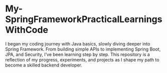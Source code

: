 # My-SpringFrameworkPracticalLearningsWithCode
I began my coding journey with Java basics, slowly diving deeper into Spring Framework. From building simple APIs to implementing Spring Boot, JPA, and Security, I’ve been learning step by step. This repository is a reflection of my progress, experiments, and projects as I shape my path to become a skilled backend developer.
